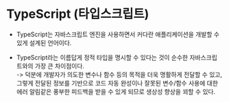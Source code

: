 # TypeScript (타입스크립트)
- TypeScript는 자바스크립트 엔진을 사용하면서 커다란 애플리케이션을 개발할 수 있게 설계된 언어이다.  
  
- TypeScript라는 이름답게 정적 타입을 명시할 수 있다는 것이 순수한 자바스크립트와의 가장 큰 차이점이다.   
-> 덕분에 개발자가 의도한 변수나 함수 등의 목적을 더욱 명활하게 전달할 수 있고, 그렇게 전달된 정보를 기반으로 코드 자동 완성이나 잘못된 변수/함수 사용에 대한 에러 알림같은 풍부한 피드백을 받을 수 있게 되므로 생상성 향상을 꾀할 수 있다.

